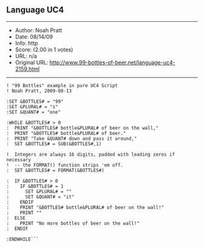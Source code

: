 
## Language UC4 ##
---
- Author: Noah Pratt
- Date: 08/14/09
- Info: http
- Score:  (2.00 in 1 votes)
- URL: n/a
- Original URL: http://www.99-bottles-of-beer.net/language-uc4-2159.html
---

```! UC4 Operations Manager is an enterprise job scheduling system: http://www.uc4.com/
! "99 Bottles" example in pure UC4 Script
! Noah Pratt, 2009-08-13

:SET &BOTTLES# = "99"
:SET &PLURAL# = "s"
:SET &QUANT# = "one"

:WHILE &BOTTLES# > 0
:  PRINT "&BOTTLES# bottle&PLURAL# of beer on the wall,"
:  PRINT "&BOTTLES# bottle&PLURAL# of beer."
:  PRINT "Take &QUANT# down and pass it around,"
:  SET &BOTTLES# = SUB(&BOTTLES#,1)

!  Integers are always 16 digits, padded with leading zeros if necessary
!  -- the FORMAT() function strips 'em off.
:  SET &BOTTLES# = FORMAT(&BOTTLES#)

:  IF &BOTTLES# > 0
:    IF &BOTTLES# = 1
:      SET &PLURAL# = ""
:      SET &QUANT# = "it"
:    ENDIF
:    PRINT "&BOTTLES# bottle&PLURAL# of beer on the wall!"
:    PRINT ""
:  ELSE
:    PRINT "No more bottles of beer on the wall!"
:  ENDIF

:ENDWHILE```